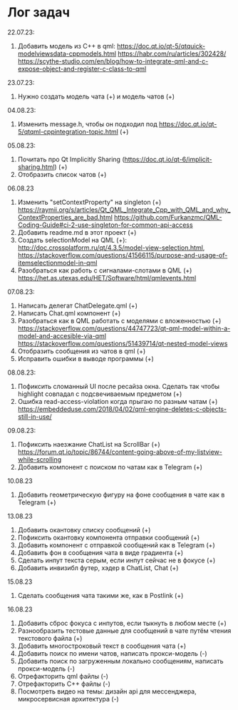 # Лог задач

22.07.23:
1. Добавить модель из C++ в qml:
https://doc.qt.io/qt-5/qtquick-modelviewsdata-cppmodels.html
https://habr.com/ru/articles/302428/
https://scythe-studio.com/en/blog/how-to-integrate-qml-and-c-expose-object-and-register-c-class-to-qml


23.07.23:
1. Нужно создать модель чата (+) и модель чатов (+)

04.08.23:
1. Изменить message.h, чтобы он подходил под https://doc.qt.io/qt-5/qtqml-cppintegration-topic.html (+)

05.08.23:
1. Почитать про Qt Implicitly Sharing (https://doc.qt.io/qt-6/implicit-sharing.html) (+)
2. Отобразить список чатов (+)


06.08.23
1. Изменить "setContextProperty" на singleton (+)
https://raymii.org/s/articles/Qt_QML_Integrate_Cpp_with_QML_and_why_ContextProperties_are_bad.html
https://github.com/Furkanzmc/QML-Coding-Guide#ci-2-use-singleton-for-common-api-access
2. Добавить readme.md в этот проект (+)
3. Создать selectionModel на QML (+):
 http://doc.crossplatform.ru/qt/4.3.5/model-view-selection.html, https://stackoverflow.com/questions/41566115/purpose-and-usage-of-itemselectionmodel-in-qml 
4. Разобраться как работь с сигналами-слотами в QML (+)
https://het.as.utexas.edu/HET/Software/html/qmlevents.html


07.08.23:
1. Написать делегат ChatDelegate.qml (+)
2. Написать Chat.qml компонент (+)
3. Разобраться как в QML работать с моделями с вложенностью (+)
https://stackoverflow.com/questions/44747723/qt-qml-model-within-a-model-and-accesible-via-qml
https://stackoverflow.com/questions/51439714/qt-nested-model-views
4. Отобразить сообщения из чатов в qml (+)
5. Исправить ошибки в выводе программы (+)

08.08.23:
1. Пофиксить сломанный UI после ресайза окна. Сделать так чтобы highlight совпадал с подсвечиваемым предметом (+)
2. Ошибка read-access-violation когда прыгаю по разным чатам (+)
https://embeddeduse.com/2018/04/02/qml-engine-deletes-c-objects-still-in-use/

09.08.23:
1. Пофиксить наезжание ChatList на ScrollBar (+)
https://forum.qt.io/topic/86744/content-going-above-of-my-listview-while-scrolling
2. Добавить компонент с поиском по чатам как в Telegram (+)

10.08.23
1. Добавить геометрическую фигуру на фоне сообщения в чате как в Telegram (+)


13.08.23
1. Добавить окантовку списку сообщений (+)
2. Пофиксить окантовку компонента отправки сообщений (+)
3. Добавить компонент с отправкой сообщений как в Telegram (+)
4. Добавить фон в сообщения чата в виде градиента (+)
5. Сделать инпут текста серым, если инпут сейчас не в фокусе (+)
6. Добавить инвизибл футер, хэдер в ChatList, Chat (+)

15.08.23
1. Сделать сообщения чата такими же, как в Postlink (+)

16.08.23
1. Добавить сброс фокуса с инпутов, если тыкнуть в любом месте (+)
2. Разнообразить тестовые данные для сообщений в чате путём чтения текстового файла (+)
3. Добавить многостроковый текст в сообщения чата (+)
3. Добавить поиск по имени чатов, написать прокси-модель (-)
4. Добавить поиск по загруженным локально сообщениям, написать прокси-модель (-)
5. Отрефакторить qml файлы (-)
5. Отрефакторить C++ файлы (-)
5. Посмотреть видео на темы: дизайн api для мессенджера, микросервисная архитектура (-)
